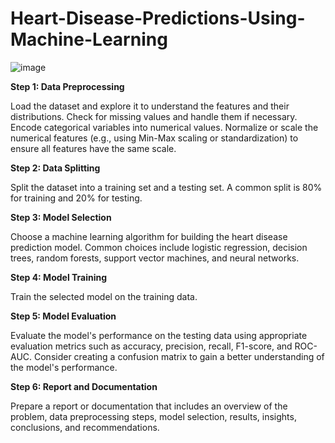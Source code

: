 # Heart-Disease-Predictions-Using-Machine-Learning

![image](https://media.istockphoto.com/id/1128931450/photo/heart-attack-concept.jpg?s=612x612&w=0&k=20&c=XHOhTXhpZMSV6XIhXLbH6uvNQjZQS93b1UetGfqQXtI=)

**Step 1: Data Preprocessing**

Load the dataset and explore it to understand the features and their distributions.
Check for missing values and handle them if necessary.
Encode categorical variables into numerical values.
Normalize or scale the numerical features (e.g., using Min-Max scaling or standardization) to ensure all features have the same scale.

**Step 2: Data Splitting**

Split the dataset into a training set and a testing set. A common split is 80% for training and 20% for testing.

**Step 3: Model Selection**

Choose a machine learning algorithm for building the heart disease prediction model. Common choices include logistic regression, decision trees, random forests, support vector machines, and neural networks.

**Step 4: Model Training**

Train the selected model on the training data.

**Step 5: Model Evaluation**

Evaluate the model's performance on the testing data using appropriate evaluation metrics such as accuracy, precision, recall, F1-score, and ROC-AUC.
Consider creating a confusion matrix to gain a better understanding of the model's performance.

**Step 6: Report and Documentation**

Prepare a report or documentation that includes an overview of the problem, data preprocessing steps, model selection, results, insights, conclusions, and recommendations.
